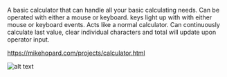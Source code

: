 
A basic calculator that can handle all your basic calculating needs. Can be operated with either a mouse or keyboard. keys light up with with either mouse or keyboard events. Acts like a normal calculator. Can continuously calculate last value, clear individual characters and total will update upon operator input.

https://mikehopard.com/projects/calculator.html

![alt text](https://mikehopard.com/calc.png)
